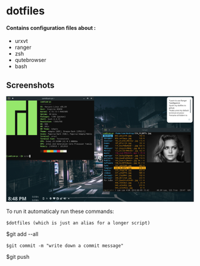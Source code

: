 # dotfiles
#### Contains configuration files about : 
- urxvt 
- ranger 
- zsh
- qutebrowser
- bash 

## Screenshots
![screen1](screenshots/2019-01-15-204845_1366x768_scrot.png)

To run it automaticaly run these commands:
```
$dotfiles (which is just an alias for a longer script)
```
$git add --all
```
$git commit -m "write down a commit message"
```
$git push
```
